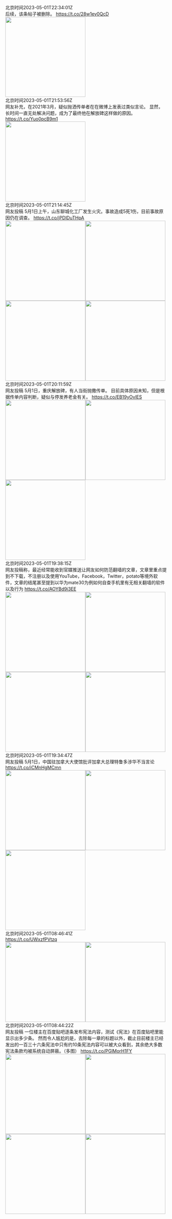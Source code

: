 北京时间2023-05-01T22:34:01Z<br>后续，该条帖子被删除。 https://t.co/28w1ev0QcD<br><img src='/temp/2023/1653045112857845762_0.jpg' width='250' height='250'><br>北京时间2023-05-01T21:53:56Z<br>网友补充，在2021年3月，疑似抛洒传单者在在微博上发表过类似言论。
显然，长时间一直无处解决问题，成为了最终他在解放碑这样做的原因。 https://t.co/Yuo0pcB9m1<br><img src='/temp/2023/1653035023757373440_0.jpg' width='250' height='250'><br>北京时间2023-05-01T21:14:45Z<br>网友投稿
5月1日上午，山东聊城化工厂发生火灾。事故造成5死1伤，目前事故原因仍在调查。 https://t.co/jPDlDuTHpA<br><img src='/temp/2023/1653025162537709568_0.jpg' width='250' height='250'><img src='/temp/2023/1653025162537709568_1.jpg' width='250' height='250'><img src='/temp/2023/1653025162537709568_2.jpg' width='250' height='250'><img src='/temp/2023/1653025162537709568_3.jpg' width='250' height='250'><br>北京时间2023-05-01T20:11:59Z<br>网友投稿
5月1日，重庆解放碑，有人当街抛撒传单。
目前具体原因未知，但是根据传单内容判断，疑似与停发养老金有关。 https://t.co/EB19yOvlES<br><img src='/temp/2023/1653009368546148354_0.jpg' width='250' height='250'><img src='/temp/2023/1653009368546148354_1.jpg' width='250' height='250'><img src='/temp/2023/1653009368546148354_2.jpg' width='250' height='250'><br>北京时间2023-05-01T19:38:15Z<br>网友投稿称，最近经常能收到官媒推送让网友如何防范翻墙的文章，文章里重点提到不下载，不注册以及使用YouTube，Facebook，Twitter，potato等境外软件，文章的结尾甚至提到以华为mate30为例如何自查手机里有无相关翻墙的软件以及行为 https://t.co/AOYBd9i3EE<br><img src='/temp/2023/1653000880939991042_0.jpg' width='250' height='250'><img src='/temp/2023/1653000880939991042_1.jpg' width='250' height='250'><img src='/temp/2023/1653000880939991042_2.jpg' width='250' height='250'><img src='/temp/2023/1653000880939991042_3.jpg' width='250' height='250'><br>北京时间2023-05-01T19:34:47Z<br>网友投稿
5月1日，中国驻加拿大大使馆批评加拿大总理特鲁多涉华不当言论 https://t.co/iCMnHgMCmn<br><img src='/temp/2023/1653000007258177537_0.jpg' width='250' height='250'><img src='/temp/2023/1653000007258177537_1.jpg' width='250' height='250'><img src='/temp/2023/1653000007258177537_2.jpg' width='250' height='250'><br>北京时间2023-05-01T08:46:41Z<br>https://t.co/UWxzfPVtzq<br><img src='/temp/2023/1652836908777586688_0.jpg' width='250' height='250'><img src='/temp/2023/1652836908777586688_1.jpg' width='250' height='250'><br>北京时间2023-05-01T08:44:22Z<br>网友投稿
一位楼主在百度贴吧逐条发布宪法内容，测试《宪法》在百度贴吧里能显示出多少条。
然而令人尴尬的是，去除每一章的标题以外，截止目前楼主已经发出的一百三十六条宪法中只有约10条宪法内容可以被大众看到，其余绝大多数宪法条款均被系统自动屏蔽。（多图） https://t.co/PGlMorH1FY<br><img src='/temp/2023/1652836323428909056_0.jpg' width='250' height='250'><img src='/temp/2023/1652836323428909056_1.jpg' width='250' height='250'><img src='/temp/2023/1652836323428909056_2.jpg' width='250' height='250'><img src='/temp/2023/1652836323428909056_3.jpg' width='250' height='250'><br>